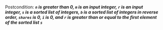 Postcondition: ***`n` is greater than 0, `m` is an input integer, `r` is an input integer, `s` is a sorted list of integers, `b` is a sorted list of integers in reverse order, `shares` is 0, `i` is 0, and `r` is greater than or equal to the first element of the sorted list `s`***